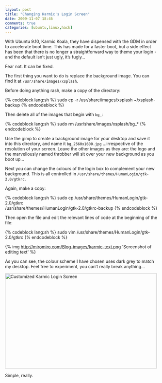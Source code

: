 ```yaml
---
layout: post
title: "Changing Karmic's Login Screen"
date: 2009-11-07 18:46
comments: true
categories: [ubuntu,linux,hack]
---
```

With Ubuntu 9.10, Karmic Koala, they have dispensed with the GDM in order to
accelerate boot time. This has made for a faster boot, but a side effect has
been that there is no longer a straightforward way to theme your login - and
the default isn’t just ugly, it’s fugly…

Fear not. It can be fixed.

The first thing you want to do is replace the background image. You can find it
at `/usr/share/images/xsplash`.

Before doing anything rash, make a copy of the directory:

{% codeblock lang:sh %}
sudo cp -r /usr/share/images/xsplash ~/xsplash-backup
{% endcodeblock %}

Then delete all of the images that begin with `bg_`:

{% codeblock lang:sh %}
sudo rm /usr/share/images/xsplash/bg_*
{% endcodeblock %}

Use the gimp to create a background image for your desktop and save it into
this directory, and name it `bg_2560x1600.jpg` …irrespective of the resolution
of your screen. Leave the other images as they are: the logo and the
marvellously named throbber will sit over your new background as you boot up…

Next you can change the colours of the login box to complement your new
background. This is all controlled in
`/usr/share/themes/HumanLogin/gtk-2.0/gtkrc`.

Again, make a copy:

{% codeblock lang:sh %}
sudo cp /usr/share/themes/HumanLogin/gtk-2.0/gtkrc \
/usr/share/themes/HumanLogin/gtk-2.0/gtkrc-backup
{% endcodeblock %}

Then open the file and edit the relevant lines of code at the beginning of the
file:

{% codeblock lang:sh %}
sudo vim /usr/share/themes/HumanLogin/gtk-2.0/gtkrc
{% endcodeblock %}

{% img http://miromiro.com/Blog-images/karmic-text.png 'Screenshot of editing text' %}

As you can see, the colour scheme I have chosen uses dark grey to match my
desktop. Feel free to experiment, you can’t really break anything…

<a href="http://www.flickr.com/photos/jasonwryan/4081800113/" title="Customized Karmic Login Screen by jasonwryan, on Flickr"><img src="http://farm3.staticflickr.com/2536/4081800113_d4b98a9b3c.jpg" width="500" height="313" alt="Customized Karmic Login Screen"></a>

Simple, really.

